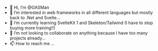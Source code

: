 - 👋 Hi, I’m @GASMan
- 👀 I’m interested in web frameworks in all different languages but mostly back to .Net and Svelte...
- 🌱 I’m currently learning SvelteKit 1 and Skeleton/Tailwind (I have to stop buying more training!!)
- 💞️ I’m not looking to collaborate on anything because I have too many projects already...
- 📫 How to reach me ...

<!---
Rusty-Gopher-Phoenix-Nest/Rusty-Gopher-Phoenix-Nest is a ✨ special ✨ repository because its `README.md` (this file) appears on your GitHub profile.
You can click the Preview link to take a look at your changes.
--->
